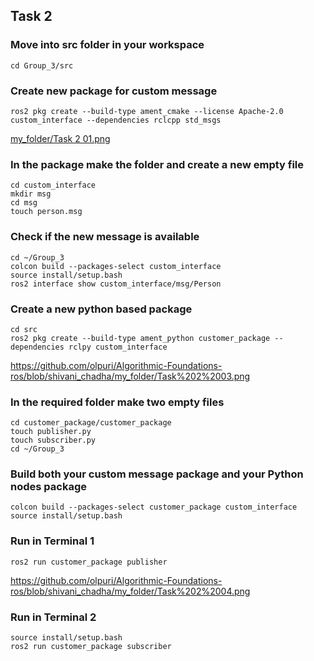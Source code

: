 ## Task 2

### Move into src folder in your workspace
```
cd Group_3/src
```

### Create new package for custom message
```
ros2 pkg create --build-type ament_cmake --license Apache-2.0 custom_interface --dependencies rclcpp std_msgs
```
[my_folder/Task 2 01.png](https://github.com/olpuri/Algorithmic-Foundations-ros/blob/shivani_chadha/my_folder/Task%202%2001.png)
### In the package make the folder and create a new empty file
```
cd custom_interface
mkdir msg
cd msg
touch person.msg
```
### Check if the new message is available
```
cd ~/Group_3
colcon build --packages-select custom_interface
source install/setup.bash
ros2 interface show custom_interface/msg/Person
```
### Create a new python based package
```
cd src
ros2 pkg create --build-type ament_python customer_package --dependencies rclpy custom_interface
```
https://github.com/olpuri/Algorithmic-Foundations-ros/blob/shivani_chadha/my_folder/Task%202%2003.png
### In the required folder make two empty files
```
cd customer_package/customer_package
touch publisher.py
touch subscriber.py
cd ~/Group_3
```
### Build both your custom message package and your Python nodes package
```
colcon build --packages-select customer_package custom_interface
source install/setup.bash
```
### Run in Terminal 1
```
ros2 run customer_package publisher
```
https://github.com/olpuri/Algorithmic-Foundations-ros/blob/shivani_chadha/my_folder/Task%202%2004.png
### Run in Terminal 2
```
source install/setup.bash
ros2 run customer_package subscriber
```
